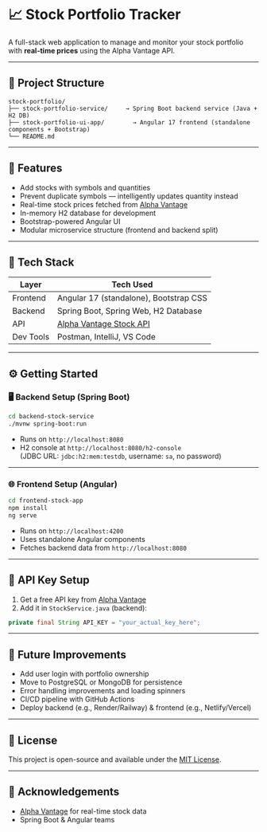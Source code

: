 # 📈 Stock Portfolio Tracker

A full-stack web application to manage and monitor your stock portfolio with **real-time prices** using the Alpha Vantage API.

---

## 🧱 Project Structure

```
stock-portfolio/
├── stock-portfolio-service/     → Spring Boot backend service (Java + H2 DB)
├── stock-portfolio-ui-app/        → Angular 17 frontend (standalone components + Bootstrap)
└── README.md
```

---

## 🚀 Features

- Add stocks with symbols and quantities
- Prevent duplicate symbols — intelligently updates quantity instead
- Real-time stock prices fetched from [Alpha Vantage](https://www.alphavantage.co/)
- In-memory H2 database for development
- Bootstrap-powered Angular UI
- Modular microservice structure (frontend and backend split)

---

## 🧪 Tech Stack

| Layer     | Tech Used                                 |
|-----------|--------------------------------------------|
| Frontend  | Angular 17 (standalone), Bootstrap CSS     |
| Backend   | Spring Boot, Spring Web, H2 Database       |
| API       | [Alpha Vantage Stock API](https://www.alphavantage.co/documentation/) |
| Dev Tools | Postman, IntelliJ, VS Code                 |

---

## ⚙️ Getting Started

### 🖥 Backend Setup (Spring Boot)

```bash
cd backend-stock-service
./mvnw spring-boot:run
```

- Runs on `http://localhost:8080`
- H2 console at `http://localhost:8080/h2-console`  
  (JDBC URL: `jdbc:h2:mem:testdb`, username: `sa`, no password)

---

### 🌐 Frontend Setup (Angular)

```bash
cd frontend-stock-app
npm install
ng serve
```

- Runs on `http://localhost:4200`
- Uses standalone Angular components
- Fetches backend data from `http://localhost:8080`

---

## 🔐 API Key Setup

1. Get a free API key from [Alpha Vantage](https://www.alphavantage.co/support/#api-key)
2. Add it in `StockService.java` (backend):

```java
private final String API_KEY = "your_actual_key_here";
```

---

## 📁 Future Improvements

- Add user login with portfolio ownership
- Move to PostgreSQL or MongoDB for persistence
- Error handling improvements and loading spinners
- CI/CD pipeline with GitHub Actions
- Deploy backend (e.g., Render/Railway) & frontend (e.g., Netlify/Vercel)

---

## 📄 License

This project is open-source and available under the [MIT License](LICENSE).

---

## 🙌 Acknowledgements

- [Alpha Vantage](https://www.alphavantage.co/) for real-time stock data
- Spring Boot & Angular teams
